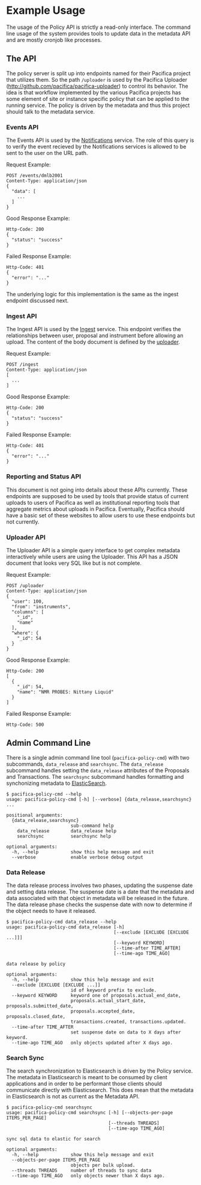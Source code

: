 # Example Usage

The usage of the Policy API is strictly a read-only interface. The
command line usage of the system provides tools to update data in
the metadata API and are mostly cronjob like processes.

## The API

The policy server is split up into endpoints named for their Pacifica
project that utilizes them. So the path `/uploader` is used by the
Pacifica Uploader (http://github.com/pacifica/pacifica-uploader) to
control its behavior. The idea is that workflow implemented by the
various Pacifica projects has some element of site or instance
specific policy that can be applied to the running service. The policy
is driven by the metadata and thus this project should talk to the
metadata service.

### Events API

The Events API is used by the
[Notifications](https://github.com/pacifica/pacifica-notifications)
service. The role of this query is to verify the event recieved by
the Notifications services is allowed to be sent to the user on the
URL path.

Request Example:
```
POST /events/dmlb2001
Content-Type: application/json
{
  "data": [
    ...
  ]
}
```

Good Response Example:
```
Http-Code: 200
{
  "status": "success"
}
```

Failed Response Example:
```
Http-Code: 401
{
  "error": "..."
}
```

The underlying logic for this implementation is the same as the
ingest endpoint discussed next.

### Ingest API

The Ingest API is used by the
[Ingest](https://github.com/pacifica/pacifica-ingest) service. This
endpoint verifies the relationships between user, proposal and
instrument before allowing an upload. The content of the body
document is defined by the
[uploader](https://pacifica-uploader.readthedocs.io/en/latest/metadataconfig.html).

Request Example:
```
POST /ingest
Content-Type: application/json
[
  ...
]
```

Good Response Example:
```
Http-Code: 200
{
  "status": "success"
}
```

Failed Response Example:
```
Http-Code: 401
{
  "error": "..."
}
```

### Reporting and Status API

This document is not going into details about these APIs currently.
These endpoints are supposed to be used by tools that provide status
of current uploads to users of Pacifica as well as institutional
reporting tools that aggregate metrics about uploads in Pacifica.
Eventually, Pacifica should have a basic set of these websites to
allow users to use these endpoints but not currently.

### Uploader API

The Uploader API is a simple query interface to get complex metadata
interactively while users are using the Uploader. This API has a JSON
document that looks very SQL like but is not complete.

Request Example:
```
POST /uploader
Content-Type: application/json
{
  "user": 100,
  "from": "instruments",
  "columns": [
    "_id",
    "name"
  ],
  "where": {
    "_id": 54
  }
}
```

Good Response Example:
```
Http-Code: 200
[
  {
    "_id": 54,
    "name": "NMR PROBES: Nittany Liquid"
  }
]
```

Failed Response Example:
```
Http-Code: 500
```

## Admin Command Line

There is a single admin command line tool (`pacifica-policy-cmd`)
with two subcommands, `data_release` and `searchsync`. The
`data_release` subcommand handles setting the `data_release`
attributes of the Proposals and Transactions. The `searchsync`
subcommand handles formatting and synchonizing metadata to
[ElasticSearch](https://www.elastic.co/products/elasticsearch).

```
$ pacifica-policy-cmd --help
usage: pacifica-policy-cmd [-h] [--verbose] {data_release,searchsync} ...

positional arguments:
  {data_release,searchsync}
                        sub-command help
    data_release        data_release help
    searchsync          searchsync help

optional arguments:
  -h, --help            show this help message and exit
  --verbose             enable verbose debug output
```

### Data Release

The data release process involves two phases, updating the suspense
date and setting data release. The suspense date is a date that the
metadata and data associated with that object in metadata will be
released in the future. The data release phase checks the suspense
date with now to determine if the object needs to have it released.

```
$ pacifica-policy-cmd data_release --help
usage: pacifica-policy-cmd data_release [-h]
                                        [--exclude [EXCLUDE [EXCLUDE ...]]]
                                        [--keyword KEYWORD]
                                        [--time-after TIME_AFTER]
                                        [--time-ago TIME_AGO]

data release by policy

optional arguments:
  -h, --help            show this help message and exit
  --exclude [EXCLUDE [EXCLUDE ...]]
                        id of keyword prefix to exclude.
  --keyword KEYWORD     keyword one of proposals.actual_end_date,
                        proposals.actual_start_date, proposals.submitted_date,
                        proposals.accepted_date, proposals.closed_date,
                        transactions.created, transactions.updated.
  --time-after TIME_AFTER
                        set suspense date on data to X days after keyword.
  --time-ago TIME_AGO   only objects updated after X days ago.
```

### Search Sync

The search synchronization to Elasticsearch is driven by the Policy
service. The metadata in Elasticsearch is meant to be consumed by
client applications and in order to be performant those clients
should communicate directly with Elasticsearch. This does mean that
the metadata in Elasticsearch is not as current as the Metadata API.

```
$ pacifica-policy-cmd searchsync
usage: pacifica-policy-cmd searchsync [-h] [--objects-per-page ITEMS_PER_PAGE]
                                      [--threads THREADS]
                                      [--time-ago TIME_AGO]

sync sql data to elastic for search

optional arguments:
  -h, --help            show this help message and exit
  --objects-per-page ITEMS_PER_PAGE
                        objects per bulk upload.
  --threads THREADS     number of threads to sync data
  --time-ago TIME_AGO   only objects newer than X days ago.
```
